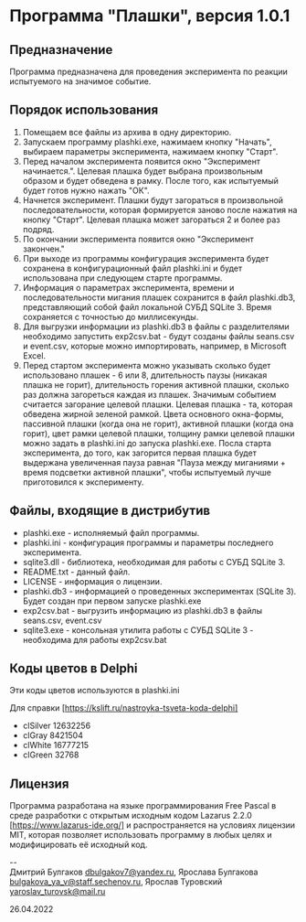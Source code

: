 Программа "Плашки", версия 1.0.1
================================

Предназначение
--------------

Программа предназначена для проведения эксперимента по реакции испытуемого на значимое событие.

Порядок использования
---------------------

1. Помещаем все файлы из архива в одну директорию.
2. Запускаем программу plashki.exe, нажимаем кнопку "Начать", выбираем параметры эксперимента, нажимаем кнопку "Старт".
3. Перед началом эксперимента появится окно "Эксперимент начинается.". Целевая плашка будет выбрана
   произвольным образом и будет обведена в рамку. После того, как испытуемый будет готов нужно нажать "ОК".
4. Начнется эксперимент. Плашки будут загораться в произвольной последовательности, которая формируется заново
   после нажатия на кнопку "Старт". Целевая плашка может загораться 2 и более раз подряд.
5. По окончании эксперимента появится окно "Эксперимент закончен."
6. При выходе из программы конфигурация эксперимента будет сохранена в конфигурационный файл plashki.ini
   и будет использована при следующем старте программы.
7. Информация о параметрах эксперимента, времени и последовательности мигания плашек сохранится в файл
   plashki.db3, представляющий собой файл локальной СУБД SQLite 3. Время сохраняется с точностью до миллисекунды.
8. Для выгрузки информации из plashki.db3 в файлы с разделителями необходимо запустить exp2csv.bat -
   будут созданы файлы seans.csv и event.csv, которые можно импортировать, например, в Microsoft Excel.
9. Перед стартом эксперимента можно указывать сколько будет использовано плашек - 6 или 8,
   длительность паузы (никакая плашка не горит), длительность горения активной плашки,
   сколько раз должна загореться каждая из плашек. Значимым событием считается загорание целевой плашки.
   Целевая плашка - та, которая обведена жирной зеленой рамкой.
   Цвета основного окна-формы, пассивной плашки (когда она не горит), активной плашки (когда она горит),
   цвет рамки целевой плашки, толщину рамки целевой плашки можно задать в plashki.ini до запуска plashki.exe.
   Посла старта эксперимента, до того, как загорится первая плашка будет выдержана увеличенная пауза равная
   "Пауза между миганиями + время подсветки активной плашки", чтобы испытуемый лучше приготовился к эксперименту.

Файлы, входящие в дистрибутив
-----------------------------

- plashki.exe - исполняемый файл программы.
- plashki.ini - конфигурация программы и параметры последнего эксперимента.
- sqlite3.dll - библиотека, необходимая для работы с СУБД SQLite 3.
- README.txt  - данный файл.
- LICENSE     - информация о лицензии.
- plashki.db3 - информацией о проведенных экспериментах (SQLite 3). Будет создан при первом запуске plashki.exe
- exp2csv.bat - выгрузить информацию из plashki.db3 в файлы seans.csv, event.csv
- sqlite3.exe - консольная утилита работы с СУБД SQLite 3 - необходима для работы exp2csv.bat

Коды цветов в Delphi
--------------------

Эти коды цветов используются в plashki.ini

Для справки [https://kslift.ru/nastroyka-tsveta-koda-delphi]

- clSilver 12632256
- clGray 8421504
- clWhite 16777215
- clGreen 32768

Лицензия
--------

Программа разработана на языке программирования Free Pascal в среде разработки с открытым исходным кодом
Lazarus 2.2.0 [https://www.lazarus-ide.org/] и распространяется на условиях лицензии MIT,
которая позволяет использовать программу в любых целях и модифицировать её исходный код.

--  
Дмитрий Булгаков <dbulgakov7@yandex.ru>, Ярослава Булгакова <bulgakova_ya_v@staff.sechenov.ru>,
Ярослав Туровский <yaroslav_turovsk@mail.ru>

26.04.2022
